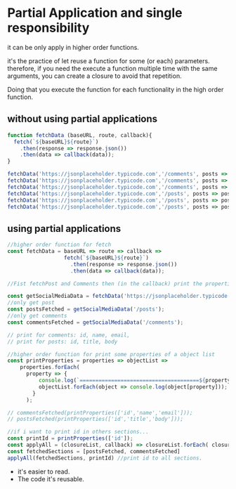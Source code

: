 # Partial Application and single responsibility
it can be only apply in higher order functions.

it's the practice of let reuse a function for some (or each) parameters. therefore, if you need the execute a function multiple time with the same arguments, you can create a closure to avoid that repetition.

Doing that you execute the function for each functionality in the high order function.

## without using partial applications
```js
function fetchData (baseURL, route, callback){
  fetch(`${baseURL}${route}`)
    .then(response => response.json())
    .then(data => callback(data));
}

fetchData('https://jsonplaceholder.typicode.com','/comments', posts => posts.forEach(post => console.log(post.id)));
fetchData('https://jsonplaceholder.typicode.com','/comments', posts => posts.forEach(post => console.log(post.name)));
fetchData('https://jsonplaceholder.typicode.com','/comments', posts => posts.forEach(post => console.log(post.email)));
fetchData('https://jsonplaceholder.typicode.com','/posts', posts => posts.forEach(post => console.log(post.id)));
fetchData('https://jsonplaceholder.typicode.com','/posts', posts => posts.forEach(post => console.log(post.title)));
fetchData('https://jsonplaceholder.typicode.com','/posts', posts => posts.forEach(post => console.log(post.body)));
```

## using partial applications
```js
//higher order function for fetch
const fetchData = baseURL => route => callback => 
                  fetch(`${baseURL}${route}`)
                    .then(response => response.json())
                    .then(data => callback(data));

//Fist fetchPost and Comments then (in the callback) print the properties needed

const getSocialMediaData = fetchData('https://jsonplaceholder.typicode.com'); //only fetch data
//only get post
const postsFetched = getSocialMediaData('/posts'); 
//only get comments
const commentsFetched = getSocialMediaData('/comments'); 

// print for comments: id, name, email,
// print for posts: id, title, body  

//higher order function for print some properties of a object list
const printProperties = properties => objectList => 
    properties.forEach(
      property => {
          console.log(`======================================${property}======================================`)
          objectList.forEach(object => console.log(object[property]));
        } 
      );

// commentsFetched(printProperties(['id','name','email']));
// postsFetched(printProperties(['id','title','body']));

//if i want to print id in others sections...
const printId = printProperties(['id']);
const applyAll = (closureList, callback) => closureList.forEach( closure => closure(callback));
const fetchedSections = [postsFetched, commentsFetched]
applyAll(fetchedSections, printId) //print id to all sections.
```
* it's easier to read.
* The code it's reusable.